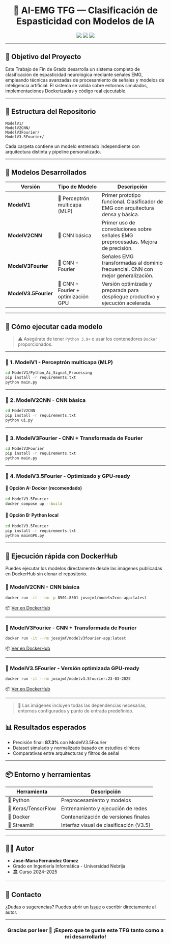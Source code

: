 <h1 align="center">🧠 AI-EMG TFG — Clasificación de Espasticidad con Modelos de IA</h1>

<p align="center">
  <img src="https://img.shields.io/badge/TFG-Ingeniería%20Informática-blue" />
  <img src="https://img.shields.io/badge/Universidad-Antonio%20de%20Nebrija-brightgreen" />
  <img src="https://img.shields.io/badge/Estado-En%20fase%20final-success" />
</p>

---

## 🎯 Objetivo del Proyecto

Este Trabajo de Fin de Grado desarrolla un sistema completo de clasificación de espasticidad neurológica mediante señales EMG, empleando técnicas avanzadas de procesamiento de señales y modelos de inteligencia artificial. El sistema se valida sobre entornos simulados, implementaciones Dockerizadas y código real ejecutable.

---

## 📂 Estructura del Repositorio

```
ModelV1/
ModelV2CNN/
ModelV3Fourier/
ModelV3.5Fourier/
```

Cada carpeta contiene un modelo entrenado independiente con arquitectura distinta y pipeline personalizado.

---

## 🧪 Modelos Desarrollados

| Versión      | Tipo de Modelo         | Descripción                                                                 |
|--------------|------------------------|-----------------------------------------------------------------------------|
| **ModelV1**  | 🔸 Perceptrón multicapa (MLP) | Primer prototipo funcional. Clasificador de EMG con arquitectura densa y básica. |
| **ModelV2CNN** | 🔹 CNN básica             | Primer uso de convoluciones sobre señales EMG preprocesadas. Mejora de precisión. |
| **ModelV3Fourier** | 🔸 CNN + Fourier         | Señales EMG transformadas al dominio frecuencial. CNN con mejor generalización. |
| **ModelV3.5Fourier** | 🔹 CNN + Fourier + optimización GPU | Versión optimizada y preparada para despliegue productivo y ejecución acelerada. |

---

## 🚀 Cómo ejecutar cada modelo

> ⚠️ Asegúrate de tener `Python 3.9+` o usar los contenedores `Docker` proporcionados.

---

### 🔸 1. ModelV1 - Perceptrón multicapa (MLP)

```bash
cd ModelV1/Python_Ai_Signal_Processing
pip install -r requirements.txt
python main.py
```

---

### 🔹 2. ModelV2CNN - CNN básica

```bash
cd ModelV2CNN
pip install -r requirements.txt
python ui.py
```

---

### 🔸 3. ModelV3Fourier - CNN + Transformada de Fourier

```bash
cd ModelV3Fourier
pip install -r requirements.txt
python main.py
```

---

### 🔹 4. ModelV3.5Fourier - Optimizado y GPU-ready

#### 🐳 Opción A: Docker (recomendado)

```bash
cd ModelV3.5Fourier
docker compose up --build
```

#### 🐍 Opción B: Python local

```bash
cd ModelV3.5Fourier
pip install -r requirements.txt
python mainGPU.py
```



---

## 🐳 Ejecución rápida con DockerHub

Puedes ejecutar los modelos directamente desde las imágenes publicadas en DockerHub sin clonar el repositorio.

### 🔹 ModelV2CNN - CNN básica

```bash
docker run -it --rm -p 8501:8501 josojmf/modelv2cnn-app:latest

```

📦 [Ver en DockerHub](https://hub.docker.com/repository/docker/josojmf/modelv2cnn-app)

---

### 🔸 ModelV3Fourier - CNN + Transformada de Fourier

```bash
docker run -it --rm josojmf/modelv3fourier-app:latest

```

📦 [Ver en DockerHub](https://hub.docker.com/repository/docker/josojmf/modelv3fourier-app)

---

### 🔹 ModelV3.5Fourier - Versión optimizada GPU-ready

```bash
docker run -it --rm josojmf/modelv3.5fourier:23-03-2025

```

📦 [Ver en DockerHub](https://hub.docker.com/repository/docker/josojmf/modelv3.5fourier)

---

> 🧠 Las imágenes incluyen todas las dependencias necesarias, entornos configurados y punto de entrada predefinido.



## 📊 Resultados esperados

- Precisión final: **87.3%** con ModelV3.5Fourier
- Dataset simulado y normalizado basado en estudios clínicos
- Comparativas entre arquitecturas y filtros de señal

---

## 📦 Entorno y herramientas

| Herramienta | Descripción                             |
|-------------|-----------------------------------------|
| 🐍 Python   | Preprocesamiento y modelos              |
| 🧠 Keras/TensorFlow | Entrenamiento y ejecución de redes   |
| 🐳 Docker   | Contenerización de versiones finales     |
| 🧪 Streamlit | Interfaz visual de clasificación (V3.5) |

---

## 👨‍🎓 Autor

- **José-María Fernández Gómez**
- Grado en Ingeniería Informática - Universidad Nebrija
- 🏛️ Curso 2024–2025

---

## 💬 Contacto

¿Dudas o sugerencias? Puedes abrir un [Issue](https://github.com/Josojmf/AI_EMG_TFG/issues) o escribir directamente al autor.

---

<h3 align="center">Gracias por leer 🙏 ¡Espero que te guste este TFG tanto como a mí desarrollarlo!</h3>
